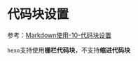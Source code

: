 
# 代码块设置

参考：[Markdown使用-10-代码块设置](https://zj-markdown-guide.readthedocs.io/zh/latest/Markdown%E4%BD%BF%E7%94%A8-10-%E4%BB%A3%E7%A0%81%E5%9D%97%E8%AE%BE%E7%BD%AE.html)

`hexo`支持使用**栅栏代码块**，不支持**缩进代码块**